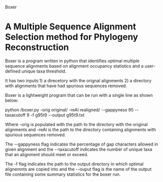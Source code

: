 Boxer

A Multiple Sequence Alignment Selection method for Phylogeny Reconstruction
============================================================================

Boxer is a program written in python that identifies optimal multiple sequence alignments based on alignment occupancy statistics and a user-defined unique taxa threshold.  

It has two inputs:1) a direcetory with the orignal alignments 2) a directory with alignments that have had spurious sequences removed.

Boxer is a lightweight program that can be run with a single line as shown below:

python /boxer.py -orig original/ -reAl realigned/ --gappyness 95 --taxacutoff 9 -f g95t9 --output g95t9.txt

Where -orig is populated with the path to the directory with the original alignments and -reAl is the path to the directory containing alignments with spurious sequences removed.

The --gappyness flag indicates the percentage of gap characters allowed in given alignment and the --taxacutoff indicates the number of unique taxa that an alignment should meet or exceed. 

The -f flag indicates the path to the output directory in which optimal alignemnts are copied into and the --ouput flag is the name of the output file containing some summary statistics for the boxer run.




